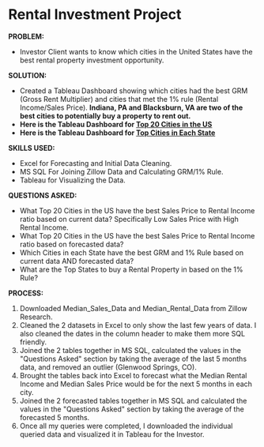 # Rental Investment Project

**PROBLEM:** 
- Investor Client wants to know which cities in the United States have the best rental property investment opportunity.

**SOLUTION:** 
- Created a Tableau Dashboard showing which cities had the best GRM (Gross Rent Multiplier) and cities that met the 1% rule (Rental Income/Sales Price). **Indiana, PA and Blacksburn, VA are two of the best cities to potentially buy a property to rent out.**
- **Here is the Tableau Dashboard for [Top 20 Cities in the US](https://public.tableau.com/views/BestRegionsforRentalInvestors/TopRegions?:language=en-US&:display_count=n&:origin=viz_share_link)**
- **Here is the Tableau Dashboard for [Top Cities in Each State](https://public.tableau.com/views/BestRegionsPerStateforRentalInvestors/AllRegions?:language=en-US&publish=yes&:display_count=n&:origin=viz_share_link)**

**SKILLS USED:** 
- Excel for Forecasting and Initial Data Cleaning. 
- MS SQL For Joining Zillow Data and Calculating GRM/1% Rule.
- Tableau for Visualizing the Data.

**QUESTIONS ASKED:** 
- What Top 20 Cities in the US have the best Sales Price to Rental Income ratio based on current data? Specifically Low Sales Price with High Rental Income.
- What Top 20 Cities in the US have the best Sales Price to Rental Income ratio based on forecasted data?
- Which Cities in each State have the best GRM and 1% Rule based on current data AND forecasted data?
- What are the Top States to buy a Rental Property in based on the 1% Rule?
                 
**PROCESS:**
1. Downloaded Median_Sales_Data and Median_Rental_Data from Zillow Research.
2. Cleaned the 2 datasets in Excel to only show the last few years of data. I also cleaned the dates in the column header to make them more SQL friendly.
3. Joined the 2 tables together in MS SQL, calculated the values in the "Questions Asked" section by taking the average of the last 5 months data, and removed an outlier (Glenwood Springs, CO).
4. Brought the tables back into Excel to forecast what the Median Rental Income and Median Sales Price would be for the next 5 months in each city.
5. Joined the 2 forecasted tables together in MS SQL and calculated the values in the "Questions Asked" section by taking the average of the forecasted 5 months.
6. Once all my queries were completed, I downloaded the individual queried data and visualized it in Tableau for the Investor.
